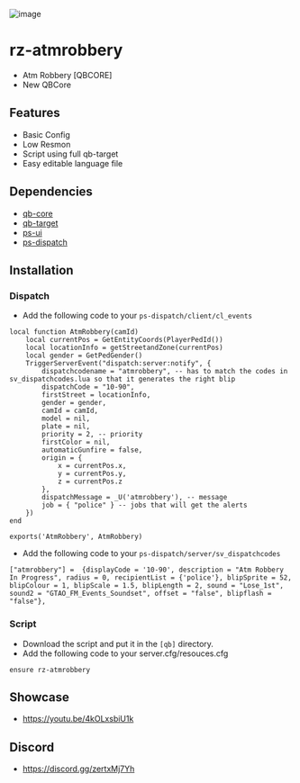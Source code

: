 ![image](https://cdn.discordapp.com/attachments/352733374235803648/1060477897439182878/atmrobbery.png)

# rz-atmrobbery
- Atm Robbery [QBCORE]
- New QBCore

## Features
- Basic Config
- Low Resmon
- Script using full qb-target
- Easy editable language file

## Dependencies
- [qb-core](https://github.com/qbcore-framework/qb-core)
- [qb-target](https://github.com/qbcore-framework/qb-target)
- [ps-ui](https://github.com/Project-Sloth/ps-ui)
- [ps-dispatch](https://github.com/Project-Sloth/ps-dispatch)

## Installation

### Dispatch
- Add the following code to your `ps-dispatch/client/cl_events`
```
local function AtmRobbery(camId)
    local currentPos = GetEntityCoords(PlayerPedId())
    local locationInfo = getStreetandZone(currentPos)
    local gender = GetPedGender()
    TriggerServerEvent("dispatch:server:notify", {
        dispatchcodename = "atmrobbery", -- has to match the codes in sv_dispatchcodes.lua so that it generates the right blip
        dispatchCode = "10-90",
        firstStreet = locationInfo,
        gender = gender,
        camId = camId,
        model = nil,
        plate = nil,
        priority = 2, -- priority
        firstColor = nil,
        automaticGunfire = false,
        origin = {
            x = currentPos.x,
            y = currentPos.y,
            z = currentPos.z
        },
        dispatchMessage = _U('atmrobbery'), -- message
        job = { "police" } -- jobs that will get the alerts
    })
end

exports('AtmRobbery', AtmRobbery)

```
- Add the following code to your `ps-dispatch/server/sv_dispatchcodes`
```
["atmrobbery"] =  {displayCode = '10-90', description = "Atm Robbery In Progress", radius = 0, recipientList = {'police'}, blipSprite = 52, blipColour = 1, blipScale = 1.5, blipLength = 2, sound = "Lose_1st", sound2 = "GTAO_FM_Events_Soundset", offset = "false", blipflash = "false"},

```


### Script
- Download the script and put it in the `[qb]` directory.
- Add the following code to your server.cfg/resouces.cfg
```
ensure rz-atmrobbery
```
## Showcase
- https://youtu.be/4kOLxsbiU1k
## Discord
- https://discord.gg/zertxMj7Yh
